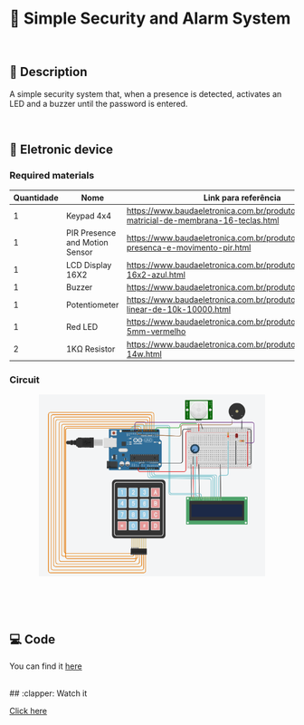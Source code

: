 
# :cop: Simple Security and Alarm System 

<br/>

## :pushpin: Description

A simple security system that, when a presence is detected, activates an LED and a buzzer until the password is entered.

<br/>

## :robot: Eletronic device

### Required materials

| Quantidade | Nome | Link para referência |
| --- | --- | --- |
| 1 | Keypad 4x4| https://www.baudaeletronica.com.br/produto/teclado-matricial-de-membrana-16-teclas.html |
| 1 | PIR Presence and Motion Sensor | https://www.baudaeletronica.com.br/produto/sensor-de-presenca-e-movimento-pir.html |
| 1 | LCD Display 16X2 | https://www.baudaeletronica.com.br/produto/display-lcd-16x2-azul.html |
| 1 | Buzzer | https://www.baudaeletronica.com.br/produto/buzzer-5v.html |
| 1 | Potentiometer | https://www.baudaeletronica.com.br/produto/potenciometro-linear-de-10k-10000.html |
| 1 | Red LED | https://www.baudaeletronica.com.br/produto/led-difuso-5mm-vermelho |
| 2 | 1KΩ Resistor | https://www.baudaeletronica.com.br/produto/resistor-1k-5-14w.html |


### Circuit

<p align="center">
  <img src="circuito.png" width="400" /><br/>
</p>
<br/>

<br/>


<br/>

## :computer:  Code

You can find it [here](./security.ino)


<br/>
## :clapper:  Watch it

[Click here](https://www.youtube.com/watch?v=HtH-oBYSZ9g)


